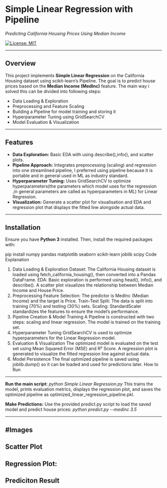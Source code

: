 # Simple Linear Regression with Pipeline  
*Predicting California Housing Prices Using Median Income*

[![License: MIT](https://img.shields.io/badge/License-MIT-yellow.svg)](LICENSE)

---

## Overview

This project implements **Simple Linear Regression** on the California Housing dataset using scikit-learn’s Pipeline. The goal is to predict house prices based on the **Median Income (MedInc)** feature. The main way i solved this can be divided into following steps:

- Data Loading & Exploration
- Preprocessing and Feature Scaling
- Building a Pipeline for model training and storing it 
- Hyperparameter Tuning using GridSearchCV
- Model Evaluation & Visualization

---

## Features

- **Data Exploration:** Basic EDA with using describe(),info(), and scatter plots.
- **Pipeline Approach:** Integrates preprocessing (scaling) and regression into one streamlined pipeline, I preferred using pipeline because it is portable and in general used in ML as industry standard.
- **Hyperparameter Tuning:** Uses GridSearchCV to optimize hyperparameters(the parameters which model uses for the regression ,in general parameters are called as hyperparameters in ML) for Linear Regression.
- **Visualization:** Generate a scatter plot for visualisation and EDA and regression plot that displays the fitted line alongside actual data.

---

## Installation

Ensure you have **Python 3** installed. Then, install the required packages with:

pip install numpy pandas matplotlib seaborn scikit-learn joblib scipy
Code Explanation
1. Data Loading & Exploration
Dataset: The California Housing dataset is loaded using fetch_california_housing(), then converted into a Pandas DataFrame.
EDA: Basic exploration is performed using head(), info(), and describe(). A scatter plot visualizes the relationship between Median Income and House Price.
2. Preprocessing
Feature Selection: The predictor is MedInc (Median Income) and the target is Price.
Train-Test Split: The data is split into training (70%) and testing (30%) sets.
Scaling: StandardScaler standardizes the features to ensure the model’s performance.
3. Pipeline Creation & Model Training
A Pipeline is constructed with two steps: scaling and linear regression.
The model is trained on the training set.
4. Hyperparameter Tuning
GridSearchCV is used to optimize hyperparameters for the Linear Regression model.
5. Evaluation & Visualization
The optimized model is evaluated on the test set using Mean Squared Error (MSE) and R² Score.
A regression plot is generated to visualize the fitted regression line against actual data.
6. Model Persistence
The final optimized pipeline is saved using joblib.dump() so it can be loaded and used for predictions later.
How to Run

---

**Run the main script:**
_python Simple Linear Regression.py_
This trains the model, prints evaluation metrics, displays the regression plot, and saves the optimized pipeline as optimized_linear_regression_pipeline.pkl.

**Make Predictions:**
Use the provided predict.py script to load the saved model and predict house prices:
_python predict.py --medinc 3.5_

---
#Images
---
## Scatter Plot



## Regression Plot:


## Prediciton Result 

